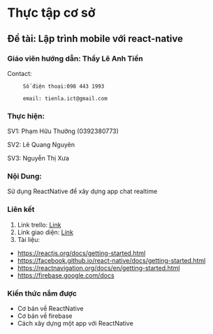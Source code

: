 # Thực tập cơ sở

## Đề tài: Lập trình mobile với react-native
### Giáo viên hướng dẫn: Thầy Lê Anh Tiến
Contact: 

         Số điện thoại:098 443 1993

         email: tienla.ict@gmail.com
         
### Thực hiện: 

SV1: Phạm Hữu Thưởng (0392380773)

SV2: Lê Quang Nguyên

SV3: Nguyễn Thị Xưa

### Nội Dung:
Sử dụng ReactNative để xây dựng app chat realtime

### Liên kết
1. Link trello: [Link](https://trello.com/b/mF8kTByJ/research-reactnative)
2. Link giao diện: [Link](
https://www.figma.com/file/1KCrGVR7lo7Wx7nB5aWxq3/Space_Messenger_UI_Kit-2_Demo?node-id=0%3A91)
3. Tài liệu:
- https://reactjs.org/docs/getting-started.html
- https://facebook.github.io/react-native/docs/getting-started.html
- https://reactnavigation.org/docs/en/getting-started.html
- https://firebase.google.com/docs


### Kiến thức nắm được 

- Cơ bản về ReactNative
- Cơ bản về firebase
- Cách xây dựng một app với ReactNative 
